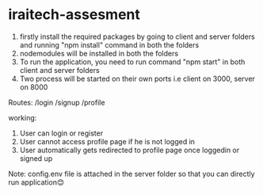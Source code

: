 # iraitech-assesment

1. firstly install the required packages by going to client and server folders and running "npm install" command in both the folders
2. nodemodules will be installed in both the folders
3. To run the application, you need to run command "npm start" in both client and server folders 
4. Two process will be started on their own ports i.e client on 3000, server on 8000

Routes:
/login
/signup
/profile

working:
1. User can login or register 
2. User cannot access profile page if he is not logged in
3. User automatically gets redirected to profile page once loggedin or signed up

Note: config.env file is attached in the server folder so that you can directly run application😊
